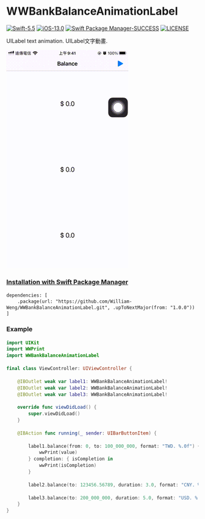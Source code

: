 # WWBankBalanceAnimationLabel
[![Swift-5.5](https://img.shields.io/badge/Swift-5.5-orange.svg?style=flat)](https://developer.apple.com/swift/) [![iOS-13.0](https://img.shields.io/badge/iOS-13.0-pink.svg?style=flat)](https://developer.apple.com/swift/) [![Swift Package Manager-SUCCESS](https://img.shields.io/badge/Swift_Package_Manager-SUCCESS-blue.svg?style=flat)](https://developer.apple.com/swift/) [![LICENSE](https://img.shields.io/badge/LICENSE-MIT-yellow.svg?style=flat)](https://developer.apple.com/swift/)

UILabel text animation.
UILabel文字動畫.

![](./Example.gif)

### [Installation with Swift Package Manager](https://medium.com/彼得潘的-swift-ios-app-開發問題解答集/使用-spm-安裝第三方套件-xcode-11-新功能-2c4ffcf85b4b)
```
dependencies: [
    .package(url: "https://github.com/William-Weng/WWBankBalanceAnimationLabel.git", .upToNextMajor(from: "1.0.0"))
]
```

### Example
```swift
import UIKit
import WWPrint
import WWBankBalanceAnimationLabel

final class ViewController: UIViewController {
    
    @IBOutlet weak var label1: WWBankBalanceAnimationLabel!
    @IBOutlet weak var label2: WWBankBalanceAnimationLabel!
    @IBOutlet weak var label3: WWBankBalanceAnimationLabel!
    
    override func viewDidLoad() {
        super.viewDidLoad()
    }
    
    @IBAction func running(_ sender: UIBarButtonItem) {
        
        label1.balance(from: 0, to: 100_000_000, format: "TWD. %.0f") { value in
            wwPrint(value)
        } completion: { isCompletion in
            wwPrint(isCompletion)
        }
        
        label2.balance(to: 123456.56789, duration: 3.0, format: "CNY. %.5f", runloop: .current, forMode: .common)
        
        label3.balance(to: 200_000_000, duration: 5.0, format: "USD. %.1f")
    }
}
```

